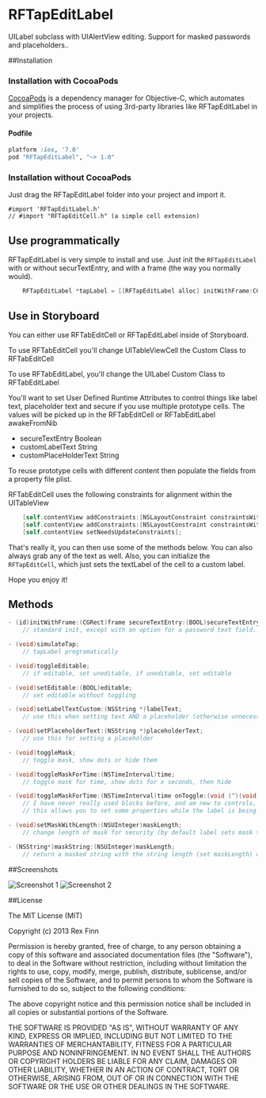 RFTapEditLabel
===============

UILabel subclass with UIAlertView editing. Support for masked passwords and placeholders..

##Installation

### Installation with CocoaPods

[CocoaPods](http://cocoapods.org) is a dependency manager for Objective-C, which automates and simplifies the process of using 3rd-party libraries like RFTapEditLabel in your projects.

#### Podfile

```ruby
platform :ios, '7.0'
pod "RFTapEditLabel", "~> 1.0"
```

### Installation without CocoaPods

Just drag the RFTapEditLabel folder into your project and import it.

```
#import 'RFTapEditLabel.h'
// #import "RFTapEditCell.h" (a simple cell extension)
```

## Use programmatically

RFTapEditLabel is very simple to install and use.  Just init the `RFTapEditLabel` with or without securTextEntry, and with a frame (the way you normally would).


```objective-c
    RFTapEditLabel *tapLabel = [[RFTapEditLabel alloc] initWithFrame:CGRectMake(20, 100, 180, 31) secureTextEntry:NO];
```

## Use in Storyboard

You can either use RFTabEditCell or RFTapEditLabel inside of Storyboard. 

To use RFTabEditCell you'll change UITableViewCell the Custom Class to RFTabEditCell

To use RFTabEditLabel, you'll change the UILabel Custom Class to RFTabEditLabel

You'll want to set User Defined Runtime Attributes to control things like label text, placeholder text and secure if you use multiple prototype cells. The values will be picked up in the RFTabEditCell or RFTabEditLabel awakeFromNib

* secureTextEntry   Boolean
* customLabelText   String
* customPlaceHolderText     String

To reuse prototype cells with different content then populate the fields from a property file plist.

RFTabEditCell uses the following constraints for alignment within the UITableView

```objective-c
    [self.contentView addConstraints:[NSLayoutConstraint constraintsWithVisualFormat:@"|-15-[tapTextLabel]|" options:0 metrics:nil views:viewsDictionary]];
    [self.contentView addConstraints:[NSLayoutConstraint constraintsWithVisualFormat:@"V:|[tapTextLabel]|" options:0 metrics:nil views:viewsDictionary]];
    [self.contentView setNeedsUpdateConstraints];
```


That's really it, you can then use some of the methods below.  You can also always grab any of the text as well.  Also, you can initialize the `RFTapEditCell`, which just sets the textLabel of the cell to a custom label.

Hope you enjoy it!

## Methods

```objective-c
- (id)initWithFrame:(CGRect)frame secureTextEntry:(BOOL)secureTextEntry;
    // standard init, except with an option for a password text field.

- (void)simulateTap;
    // tapLabel programatically

- (void)toggleEditable;
    // if editable, set uneditable, if uneditable, set editable

- (void)setEditable:(BOOL)editable;
    // set editable without toggling

- (void)setLabelTextCustom:(NSString *)labelText;
    // use this when setting text AND a placeholder (otherwise unnecessary)

- (void)setPlaceholderText:(NSString *)placeholderText;
    // use this for setting a placeholder

- (void)toggleMask;
    // toggle mask, show dots or hide them

- (void)toggleMaskForTime:(NSTimeInterval)time;
    // toggle mask for time, show dots for x seconds, then hide

- (void)toggleMaskForTime:(NSTimeInterval)time onToggle:(void (^)(void))whileToggled completion:(void (^)(void))completionBlock;
    // I have never really used blocks before, and am new to controls, so this works, but may not be implemented properly
    // this allows you to set some properties while the label is being toggled, but then you can reset them

- (void)setMaskWithLength:(NSUInteger)maskLength;
    // change length of mask for security (by default label sets mask to length of text)

- (NSString*)maskString:(NSUInteger)maskLength;
    // return a masked string with the string length (set maskLength) or with  a custom maskLength (like setMaskWithLength)
```

##Screenshots

![Screenshot 1](http://i.imgur.com/WB5mvGC.png) 
![Screenshot 2](http://i.imgur.com/Fqiu1KX.png)

##License

The MIT License (MIT)

Copyright (c) 2013 Rex Finn

Permission is hereby granted, free of charge, to any person obtaining a copy of
this software and associated documentation files (the "Software"), to deal in
the Software without restriction, including without limitation the rights to
use, copy, modify, merge, publish, distribute, sublicense, and/or sell copies of
the Software, and to permit persons to whom the Software is furnished to do so,
subject to the following conditions:

The above copyright notice and this permission notice shall be included in all
copies or substantial portions of the Software.

THE SOFTWARE IS PROVIDED "AS IS", WITHOUT WARRANTY OF ANY KIND, EXPRESS OR
IMPLIED, INCLUDING BUT NOT LIMITED TO THE WARRANTIES OF MERCHANTABILITY, FITNESS
FOR A PARTICULAR PURPOSE AND NONINFRINGEMENT. IN NO EVENT SHALL THE AUTHORS OR
COPYRIGHT HOLDERS BE LIABLE FOR ANY CLAIM, DAMAGES OR OTHER LIABILITY, WHETHER
IN AN ACTION OF CONTRACT, TORT OR OTHERWISE, ARISING FROM, OUT OF OR IN
CONNECTION WITH THE SOFTWARE OR THE USE OR OTHER DEALINGS IN THE SOFTWARE.
